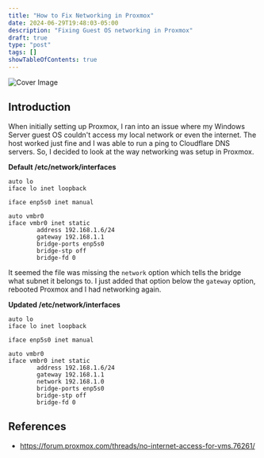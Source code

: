 ```yaml
---
title: "How to Fix Networking in Proxmox"
date: 2024-06-29T19:48:03-05:00
description: "Fixing Guest OS networking in Proxmox"
draft: true
type: "post"
tags: []
showTableOfContents: true
---
```


![Cover Image](/images/posts/how-to/fix/networking-in-proxmox/cover.png)

## Introduction

When initially setting up Proxmox, I ran into an issue where my Windows Server guest OS couldn't access my local network or even the internet. The host worked just fine and I was able to run a ping to Cloudflare DNS servers. So, I decided to look at the way networking was setup in Proxmox.

**Default /etc/network/interfaces**

```
auto lo
iface lo inet loopback

iface enp5s0 inet manual

auto vmbr0
iface vmbr0 inet static
        address 192.168.1.6/24
        gateway 192.168.1.1
        bridge-ports enp5s0
        bridge-stp off
        bridge-fd 0
```

It seemed the file was missing the `network` option which tells the bridge what subnet it belongs to. I just added that option below the `gateway` option, rebooted Proxmox and I had networking again. 

**Updated /etc/network/interfaces**

```
auto lo
iface lo inet loopback

iface enp5s0 inet manual

auto vmbr0
iface vmbr0 inet static
        address 192.168.1.6/24
        gateway 192.168.1.1
        network 192.168.1.0
        bridge-ports enp5s0
        bridge-stp off
        bridge-fd 0
```

## References

- https://forum.proxmox.com/threads/no-internet-access-for-vms.76261/
